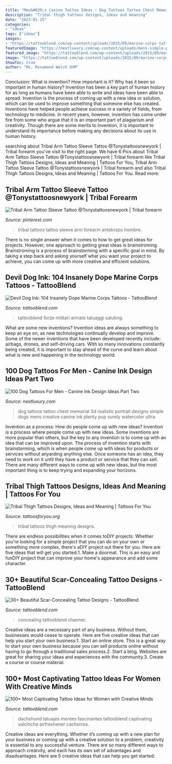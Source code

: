 ```yaml
---
title: "Men&#039;s Casino Tattoo Ideas : Dog Tattoos Tattoo Chest Memorial 3d Realistic Portrait Designs Simple Dogs Mens Creative Canine Ink Plenty Pup Surely Watercolor Ultra"
description: "Tribal thigh tattoos designs, ideas and meaning"
date: "2023-01-15"
categories:
- "ideas"
tags: ["ideas"]
images:
- "https://tattooblend.com/wp-content/uploads/2015/09/marine-corps-tattoo-salute-flag.jpg"
featuredImage: "https://nextluxury.com/wp-content/uploads/mens-simple-portrait-dog-upper-chest-tattoos.jpg"
featured_image: "https://tattooblend.com/wp-content/uploads/2015/09/marine-corps-tattoo-salute-flag.jpg"
image: "https://tattooblend.com/wp-content/uploads/2015/09/marine-corps-tattoo-salute-flag.jpg"
ShowToc: true
author: "Ms. Rosamond Welch DVM"
---
```



Conclusion: What is invention? How important is it? Why has it been so important in human history?
Invention has been a key part of human history for as long as humans have been able to write and ideas have been able to spread. Invention is the process of coming up with a new idea or solution, which can be used to improve something that someone else has created. Inventions have helped people achieve success in a variety of fields, from technology to medicine. In recent years, however, invention has come under fire from some who argue that it is an important part of plagiarism and creativity. Though there are some merits to Invention, it is important to understand its importance before making any decisions about its use in human history.

	

		
searching about Tribal Arm Tattoo Sleeve Tattoo @Tonystattoosnewyork | Tribal forearm you've visit to the right page. We have 6 Pics about Tribal Arm Tattoo Sleeve Tattoo @Tonystattoosnewyork | Tribal forearm like Tribal Thigh Tattoos Designs, Ideas and Meaning | Tattoos For You, Tribal Arm Tattoo Sleeve Tattoo @Tonystattoosnewyork | Tribal forearm and also Tribal Thigh Tattoos Designs, Ideas and Meaning | Tattoos For You. Read more:
		
    
## Tribal Arm Tattoo Sleeve Tattoo @Tonystattoosnewyork | Tribal Forearm

<img loading=lazy src="https://i.pinimg.com/736x/8e/21/f0/8e21f00178b3e53a8f3d0557c8f258ca--tribal-tattoos.jpg" onerror="this.onerror=null;this.src='https://tse4.mm.bing.net/th?id=OIP.Bx15UnaQuflSGQU_L4Q8jQHaJ4&amp;pid=15.1';" alt="Tribal Arm Tattoo Sleeve Tattoo @Tonystattoosnewyork | Tribal forearm">

_Source: pinterest.com_

>tribal tattoos tattoo sleeve arm forearm antebrazo hombre. 

	

There is no single answer when it comes to how to get great ideas for projects. However, one approach to getting great ideas is brainstroming. Brainstroming is a process of brainstorming with a specific goal in mind. By taking a step back and asking yourself what you want your project to achieve, you can come up with more creative and efficient solutions.

    
## Devil Dog Ink: 104 Insanely Dope Marine Corps Tattoos - TattooBlend

<img loading=lazy src="https://tattooblend.com/wp-content/uploads/2015/09/marine-corps-tattoo-salute-flag.jpg" onerror="this.onerror=null;this.src='https://tse1.mm.bing.net/th?id=OIP.DiVb_kB5tRGWA7nPs0YMlwHaJ6&amp;pid=15.1';" alt="Devil Dog Ink: 104 Insanely Dope Marine Corps Tattoos - TattooBlend">

_Source: tattooblend.com_

>tattooblend forze militari armate tatuaggi saluting. 

	

What are some new inventions?
Invention ideas are always something to keep an eye on, as new technologies continually develop and improve. Some of the newer inventions that have been developed recently include: airbags, drones, and self-driving cars. With so many innovations constantly being created, it is important to stay ahead of the curve and learn about what is new and happening in the technology world.

    
## 100 Dog Tattoos For Men - Canine Ink Design Ideas Part Two

<img loading=lazy src="https://nextluxury.com/wp-content/uploads/mens-simple-portrait-dog-upper-chest-tattoos.jpg" onerror="this.onerror=null;this.src='https://tse1.mm.bing.net/th?id=OIP.CMV78kkw9f-7D4lZe3SaaQHaHa&amp;pid=15.1';" alt="100 Dog Tattoos For Men - Canine Ink Design Ideas Part Two">

_Source: nextluxury.com_

>dog tattoos tattoo chest memorial 3d realistic portrait designs simple dogs mens creative canine ink plenty pup surely watercolor ultra. 

	

Invention as a process: How do people come up with new ideas?
Invention is a process where people come up with new ideas. Some inventions are more popular than others, but the key to any invention is to come up with an idea that can be improved upon. The process of invention starts with brainstorming, which is when people come up with ideas for products or services without anyarding anything else. Once someone has an idea, they need to work on it until they have a product or service that they can sell. There are many different ways to come up with new ideas, but the most important thing is to keep trying and expanding your horizons.

    
## Tribal Thigh Tattoos Designs, Ideas And Meaning | Tattoos For You

<img loading=lazy src="https://www.tattoosforyou.org/wp-content/uploads/2017/11/Tribal-Thigh-Tattoos-for-Women.jpg" onerror="this.onerror=null;this.src='https://tse4.mm.bing.net/th?id=OIP._P5DlXadGObudHYzRsRhQAHaJ4&amp;pid=15.1';" alt="Tribal Thigh Tattoos Designs, Ideas and Meaning | Tattoos For You">

_Source: tattoosforyou.org_

>tribal tattoos thigh meaning designs. 

	

There are endless possibilities when it comes toDIY projects. Whether you're looking for a simple project that you can do on your own or something more complex, there's aDIY project out there for you. Here are five ideas that will get you started:1. Make a doormat. This is an easy and funDIY project that can improve your home's appearance and add some character.

    
## 30+ Beautiful Scar-Concealing Tattoo Designs - TattooBlend

<img loading=lazy src="https://tattooblend.com/wp-content/uploads/2017/03/10-8.jpg" onerror="this.onerror=null;this.src='https://tse4.mm.bing.net/th?id=OIP.xpYZo_yj9vil1leXKouQGAHaHa&amp;pid=15.1';" alt="30+ Beautiful Scar-Concealing Tattoo Designs - TattooBlend">

_Source: tattooblend.com_

>concealing tattooblend channer. 

	

Creative ideas are a necessary part of any business. Without them, businesses would cease to operate. Here are five creative ideas that can help you start your own business:1. Start an online store. This is a great way to start your own business because you can sell products online without having to go through a traditional sales process.2. Start a blog. Websites are great for sharing your ideas and experiences with the community.3. Create a course or course material.

    
## 100+ Most Captivating Tattoo Ideas For Women With Creative Minds

<img loading=lazy src="https://tattooblend.com/wp-content/uploads/2017/01/35-2.jpg" onerror="this.onerror=null;this.src='https://tse2.mm.bing.net/th?id=OIP.XjnWgUQCoG4OItEhXtj0nAHaHY&amp;pid=15.1';" alt="100+ Most Captivating Tattoo Ideas for Women with Creative Minds">

_Source: tattooblend.com_

>dachshund tatuajes mentes fascinantes tattooblend captivating salchicha airfreshener cachorros. 

	

Creative ideas are everything. Whether it’s coming up with a new plan for your business or coming up with a creative solution to a problem, creativity is essential to any successful venture. There are so many different ways to approach creatvity, and each has its own set of advantages and disadvantages. Here are 5 creative ideas that can help you get started: 

